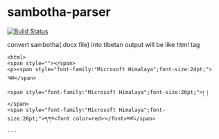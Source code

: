 # sambotha-parser
[![Build Status](https://travis-ci.org/karmapa/sambotha-parser.svg?branch=master)](https://travis-ci.org/karmapa/sambotha-parser)

convert sambotha(.docx file) into tibetan
output will be like html tag

```
<html>
<span style=""></span>
<p><span style="font-family:"Microsoft Himalaya";font-size:24pt;">༄༅</span>
<span style="font-family:"Microsoft Himalaya";font-size:26pt;">། །</span>
<span style="font-family:"Microsoft Himalaya";font-size:26pt;">དཀར<font color=red>་</font>མཛ</span>
...
```
